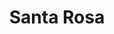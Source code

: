 ---
title: "Santa Rosa"
url: /ciudad-autonoma-de-buenos-aires/santa-rosa-avenida-raul-scalabrini-ortiz/
shop: Metzgerei
---